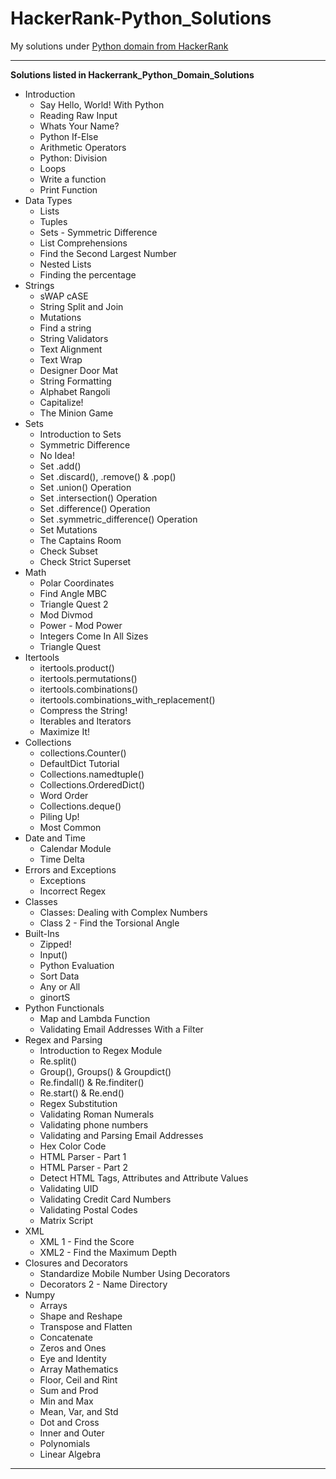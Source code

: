 # HackerRank-Python_Solutions
My solutions under [Python domain from HackerRank ](https://www.hackerrank.com/domains/python/py-introduction)

<hr>
<b>Solutions listed in Hackerrank_Python_Domain_Solutions</b>

<ul>
  <li>Introduction
    <ul>
      <li>Say Hello, World! With Python</li>
      <li>Reading Raw Input</li>
      <li>Whats Your Name?</li>
      <li>Python If-Else</li>
      <li>Arithmetic Operators</li>
      <li>Python: Division</li>
      <li>Loops</li>
      <li>Write a function</li>
      <li>Print Function</li>
    </ul>
  </li>
  <li>Data Types
    <ul>
      <li>Lists</li>
      <li>Tuples</li>
      <li>Sets - Symmetric Difference</li>
      <li>List Comprehensions</li>
      <li>Find the Second Largest Number</li>
      <li>Nested Lists</li>
      <li>Finding the percentage</li>
    </ul>
  </li>
  <li>Strings
    <ul>
      <li>sWAP cASE</li>
      <li>String Split and Join</li>
      <li>Mutations</li>
      <li>Find a string</li>
      <li>String Validators</li>
      <li>Text Alignment</li>
      <li>Text Wrap</li>
      <li>Designer Door Mat</li>
      <li>String Formatting</li>
      <li>Alphabet Rangoli</li>
      <li>Capitalize!</li>
      <li>The Minion Game</li>
    </ul>
  </li>
  <li>Sets
    <ul>
      <li>Introduction to Sets</li>
      <li>Symmetric Difference</li>
      <li>No Idea!</li>
      <li>Set .add()</li>
      <li>Set .discard(), .remove() &amp; .pop()</li>
      <li>Set .union() Operation</li>
      <li>Set .intersection() Operation</li>
      <li>Set .difference() Operation</li>
      <li>Set .symmetric_difference() Operation</li>
      <li>Set Mutations</li>
      <li>The Captains Room</li>
      <li>Check Subset</li>
      <li>Check Strict Superset</li>
    </ul>
  </li>
  <li>Math
    <ul>
      <li>Polar Coordinates</li>
      <li>Find Angle MBC</li>
      <li>Triangle Quest 2</li>
      <li>Mod Divmod</li>
      <li>Power - Mod Power</li>
      <li>Integers Come In All Sizes</li>
      <li>Triangle Quest</li>
    </ul>
  </li>
  <li>Itertools
    <ul>
      <li>itertools.product()</li>
      <li>itertools.permutations()</li>
      <li>itertools.combinations()</li>
      <li>itertools.combinations_with_replacement()</li>
      <li>Compress the String!</li>
      <li>Iterables and Iterators</li>
      <li>Maximize It!</li>
    </ul>
  </li>
  <li>Collections
    <ul>
      <li>collections.Counter()</li>
      <li>DefaultDict Tutorial</li>
      <li>Collections.namedtuple()</li>
      <li>Collections.OrderedDict()</li>
      <li>Word Order</li>
      <li>Collections.deque()</li>
      <li>Piling Up!</li>
      <li>Most Common</li>
    </ul>
  </li>
  <li>Date and Time
    <ul>
      <li>Calendar Module</li>
      <li>Time Delta</li>
    </ul>
  </li>
  <li>Errors and Exceptions
    <ul>
      <li>Exceptions</li>
      <li>Incorrect Regex</li>
    </ul>
  </li>
  <li>Classes
    <ul>
      <li>Classes: Dealing with Complex Numbers</li>
      <li>Class 2 - Find the Torsional Angle</li>
    </ul>
  </li>
  <li>Built-Ins
    <ul>
      <li>Zipped!</li>
      <li>Input()</li>
      <li>Python Evaluation</li>
      <li>Sort Data</li>
      <li>Any or All</li>
      <li>ginortS</li>
    </ul>
  </li>
  <li>Python Functionals
    <ul>
      <li>Map and Lambda Function</li>
      <li>Validating Email Addresses With a Filter</li>
    </ul>
  </li>
  <li>Regex and Parsing
    <ul>
      <li>Introduction to Regex Module</li>
      <li>Re.split()</li>
      <li>Group(), Groups() &amp; Groupdict()</li>
      <li>Re.findall() &amp; Re.finditer()</li>
      <li>Re.start() &amp; Re.end()</li>
      <li>Regex Substitution</li>
      <li>Validating Roman Numerals</li>
      <li>Validating phone numbers</li>
      <li>Validating and Parsing Email Addresses</li>
      <li>Hex Color Code</li>
      <li>HTML Parser - Part 1</li>
      <li>HTML Parser - Part 2</li>
      <li>Detect HTML Tags, Attributes and Attribute Values</li>
      <li>Validating UID</li>
      <li>Validating Credit Card Numbers</li>
      <li>Validating Postal Codes</li>
      <li>Matrix Script</li>
    </ul>
  </li>
  <li>XML
    <ul>
      <li>XML 1 - Find the Score</li>
      <li>XML2 - Find the Maximum Depth</li>
    </ul>
  </li>
  <li>Closures and Decorators
    <ul>
      <li>Standardize Mobile Number Using Decorators</li>
      <li>Decorators 2 - Name Directory</li>
    </ul>
  </li>
  <li>Numpy
    <ul>
      <li>Arrays</li>
      <li>Shape and Reshape</li>
      <li>Transpose and Flatten</li>
      <li>Concatenate</li>
      <li>Zeros and Ones</li>
      <li>Eye and Identity</li>
      <li>Array Mathematics</li>
      <li>Floor, Ceil and Rint</li>
      <li>Sum and Prod</li>
      <li>Min and Max</li>
      <li>Mean, Var, and Std</li>
      <li>Dot and Cross</li>
      <li>Inner and Outer</li>
      <li>Polynomials</li>
      <li>Linear Algebra</li>
    </ul>
  </li>
</ul>

<hr>
